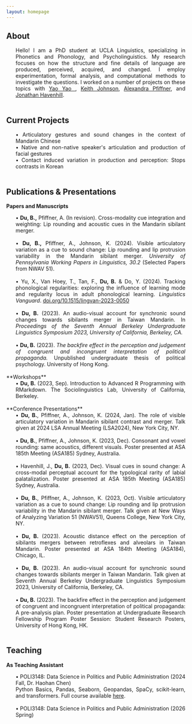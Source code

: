 ```yaml
---
layout: homepage
---
```


## About

<style>
div {
  margin-right: 25px;
  margin-left: 25px;
}
</style>
<div style="text-align: justify">
Hello! I am a PhD student at UCLA Linguistics, specializing in Phonetics and Phonology, and Psycholinguistics. My research focuses on how the structure and fine details of language are produced, perceived, acquired, and changed. I employ experimentation, formal analysis, and computational methods to investigate the questions. I worked on a number of projects on these topics with <a href = "https://research.polyu.edu.hk/en/persons/yao-yao"> Yao Yao </a>, <a href="https://linguistics.berkeley.edu/~kjohnson/"> Keith Johnson</a>, <a href="https://www.alexandra-pfiffner.com/"> Alexandra Pfiffner</a>, and <a href="https://Jhavenhill.com"> Jonathan Havenhill</a>.
<br>
<br>

</div>
<p></p>

## Current Projects

<div style="text-align: justify">
&#8226; Articulatory gestures and sound changes in the context of Mandarin Chinese
<br>
&#8226; Native and non-native speaker's articulation and production of facial gestures
<br>
&#8226; Contact induced variation in production and perception: Stops contrasts in Korean
</div>
<br>

## Publications & Presentations

**Papers and Manuscripts**

<div style="text-align: justify">
&#8226; <b>Du, B.,</b> Pfiffner, A. (In revision). Cross-modality cue integration and weighting: Lip rounding and acoustic cues in the Mandarin sibilant merger.
<br>
<br>
&#8226; <b>Du, B.,</b> Pfiffner, A., Johnson, K. (2024). Visible articulatory variation as a cue to sound change: Lip rounding and lip protrusion variability in the Mandarin sibilant merger. <i>University of Pennsylvania Working Papers in Linguistics, 30.2</i> (Selected Papers from NWAV 51).
<br>
<br>
&#8226; Yu, X., Van Hoey, T., Tan, F., <b>Du, B.</b> & Do, Y. (2024). Tracking phonological regularities: exploring the influence of learning mode and regularity locus in adult phonological learning. <i>Linguistics Vanguard</i>. <a href="https://doi.org/10.1515/lingvan-2023-0050" target="_blank">doi.org/10.1515/lingvan-2023-0050</a>
<br>
<br>
&#8226; <b>Du, B.</b> (2023). An audio-visual account for synchronic sound changes towards sibilants merger in Taiwan Mandarin. In <i>Proceedings of the Seventh Annual Berkeley Undergraduate Linguistics Symposium 2023, University of California, Berkeley, CA.</i>
<br>
<br>
&#8226; <b>Du, B.</b> (2023). <i>The backfire effect in the perception and judgement of congruent and incongruent interpretation of political propaganda.</i> Unpublished undergraduate thesis of political psychology. University of Hong Kong.
</div>
<br>
**Workshops**

<div style="text-align: justify">
&#8226; <b>Du, B.</b> (2023, Sep). Introduction to Advanced R Programming with RMarkdown. The Sociolinguistics Lab, University of California, Berkeley.
</div>
<br>
**Conference Presentations**
<div style="text-align: justify">
&#8226; <b>Du, B.</b>, Pfiffner, A., Johnson, K. (2024, Jan). The role of visible articulatory variation in Mandarin sibilant contrast and merger. Talk given at 2024 LSA Annual Meeting (LSA2024), New York City, NY.
<br>
<br>
&#8226; <b>Du, B.</b>, Pfiffner, A., Johnson, K. (2023, Dec). Consonant and vowel rounding: same acoustics, different visuals. Poster presented at ASA 185th Meeting (ASA185) Sydney, Australia.
<br>
<br>
&#8226; Havenhill, J., <b>Du, B.</b> (2023, Dec). Visual cues in sound change: A cross-modal perceptual account for the typological rarity of labial palatalization. Poster presented at ASA 185th Meeting (ASA185) Sydney, Australia.
<br>
<br>
&#8226; <b>Du, B.</b>, Pfiffner, A., Johnson, K. (2023, Oct). Visible articulatory variation as a cue to sound change: Lip rounding and lip protrusion variability in the Mandarin sibilant merger. Talk given at New Ways of Analyzing Variation 51 (NWAV51), Queens College, New York City, NY.
<br>
<br>
&#8226; <b>Du, B.</b> (2023). Acoustic distance effect on the perception of sibilants mergers between retroflexes and alveolars in Taiwan Mandarin. Poster presented at ASA 184th Meeting (ASA184), Chicago, IL.
<br>
<br>
&#8226; <b>Du, B.</b> (2023). An audio-visual account for synchronic sound changes towards sibilants merger in Taiwan Mandarin. Talk given at Seventh Annual Berkeley Undergraduate Linguistics Symposium 2023, University of California, Berkeley, CA.
<br>
<br>
&#8226; <b>Du, B.</b> (2023). The backfire effect in the perception and judgement of congruent and incongruent interpretation of political propaganda: A pre-analysis plan. Poster presentation at Undergraduate Research Fellowship Program Poster Session: Student Research Posters, University of Hong Kong, HK.
</div>
<br>

## Teaching

**As Teaching Assistant**
<div style="text-align: justify">
&#8226; POLI3148: Data Science in Politics and Public Administration (2024 Fall, Dr. Haohan Chen)
<br>
Python Basics, Pandas, Seaborn, Geopandas, SpaCy, scikit-learn, and transformers. Full course available <a href="https://github.com/haohanchen/dasppa-24f-hku" target="_blank">here</a>.
</div>
<br>
<div style="text-align: justify">
&#8226; POLI3148: Data Science in Politics and Public Administration (2026 Spring)
<br>
</div>
<br>
<p></p>

